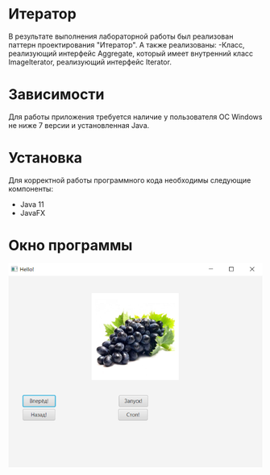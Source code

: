 # Итератор
В результате выполнения лабораторной работы был реализован паттерн проектирования "Итератор".
А также реализованы: -Класс, реализующий интерфейс Aggregate, который имеет внутренний класс ImageIterator, реализующий интерфейс Iterator.

# Зависимости
Для работы приложения требуется наличие у пользователя ОС Windows не ниже 7 версии и установленная Java.

# Установка
Для корректной работы программного кода необходимы следующие компоненты:

- Java 11
- JavaFX

# Окно программы
![ОКНО ПРОГРАММЫ](1.PNG)
